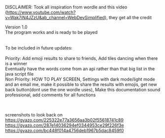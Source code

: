 DISCLAIMER: Took all inspiration from wordle and this video (https://www.youtube.com/watch?v=Wak7iN4JZzU&ab_channel=WebDevSimplified), they get all the credit

Version 1.0 <br />
The program works and is ready to be played <br />
<br /> <br />
To be included in future updates: <br /> <br />
Priority: Add emoji results to share to friends, Add tiles dancing when there is a winner <br />
Eventually have the words come from an api rather than that big list in the java script file  <br />
Non Priority: HOW TO PLAY SCREEN, Settings with dark mode/light mode and an email me, make it possible to share the results with emojis, get new back button(dont use the one wordle uses), Make this documentation sound professional, add comments for all functions <br /> <br /> <br />


screenshots to look back on
https://gyazo.com/225322e77a3656aa3b02f55618741c89
https://gyazo.com/287e14036294ef0344953ce29f226f3e
https://gyazo.com/bc448f014a4756deb1967b5dac8459f0
